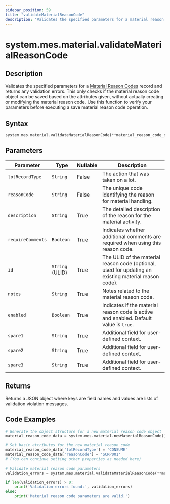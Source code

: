 ```yaml
---
sidebar_position: 59
title: "validateMaterialReasonCode"
description: "Validates the specified parameters for a material reason code."
---
```


# system.mes.material.validateMaterialReasonCode

## Description

Validates the specified parameters for a [Material Reason Codes](../../data-model/material-model/material-reason-code) record and returns any validation errors.
This only checks if the material reason code object can be saved based on the attributes given, without actually creating or modifying the material reason code. Use this function to verify your parameters before executing a save material reason code operation.

## Syntax

```python
system.mes.material.validateMaterialReasonCode(**material_reason_code_data)
```

## Parameters

| Parameter         | Type            | Nullable | Description                                                                                          |
|-------------------|-----------------|----------|------------------------------------------------------------------------------------------------------|
| `lotRecordType`   | `String`        | False    | The action that was taken on a lot.                                                                  |
| `reasonCode`      | `String`        | False    | The unique code identifying the reason for material handling.                                        |
| `description`     | `String`        | True     | The detailed description of the reason for the material activity.                                    |
| `requireComments` | `Boolean`       | True     | Indicates whether additional comments are required when using this reason code.                      |
| `id`              | `String` (ULID) | True     | The ULID of the material reason code (optional, used for updating an existing material reason code). |
| `notes`           | `String`        | True     | Notes related to the material reason code.                                                           |
| `enabled`         | `Boolean`       | True     | Indicates if the material reason code is active and enabled. Default value is `true`.                |
| `spare1`          | `String`        | True     | Additional field for user-defined context.                                                           |
| `spare2`          | `String`        | True     | Additional field for user-defined context.                                                           |
| `spare3`          | `String`        | True     | Additional field for user-defined context.                                                           |

## Returns

Returns a JSON object where keys are field names and values are lists of validation violation messages.

## Code Examples

```python
# Generate the object structure for a new material reason code object
material_reason_code_data = system.mes.material.newMaterialReasonCode()

# Set basic attributes for the new material reason code
material_reason_code_data['lotRecordType'] = 'CONSUME'
material_reason_code_data['reasonCode'] = 'SCRP001'
# (You can continue setting other properties as needed here)

# Validate material reason code parameters
validation_errors = system.mes.material.validateMaterialReasonCode(**material_reason_code_data)

if len(validation_errors) > 0:
    print('Validation errors found:', validation_errors)
else:
    print('Material reason code parameters are valid.')
```
